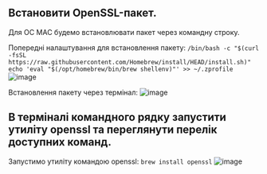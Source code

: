 ## Встановити OpenSSL-пакет. 
Для ОС MAC будемо встановлювати пакет через командну строку.

Попередні налаштування для встановлення пакету:
`/bin/bash -c "$(curl -fsSL https://raw.githubusercontent.com/Homebrew/install/HEAD/install.sh)"`
`echo 'eval "$(/opt/homebrew/bin/brew shellenv)"' >> ~/.zprofile`
![image](https://user-images.githubusercontent.com/56130345/207857100-0e57e7c2-2c47-4ba0-b5c9-d0a3cde41209.png)

Встановлення пакету через термінал:
![image](https://user-images.githubusercontent.com/56130345/207857277-c90172f2-b11d-4f7c-a706-3ef8fd65c23a.png)

## В терміналі командного рядку запустити утиліту openssl та переглянути перелік доступних команд.

Запустимо утиліту командою openssl:
`brew install openssl`
![image](https://user-images.githubusercontent.com/56130345/207857373-aaeaaff3-800e-4a5c-8733-e22d25751ee9.png)
